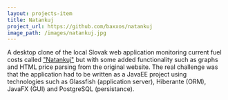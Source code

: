 ```yaml
---
layout: projects-item
title: Natankuj
project_url: https://github.com/baxxos/natankuj
image_path: /images/natankuj.jpg
---
```

A desktop clone of the local Slovak web application monitoring current fuel costs called ["Natankuj"](http://auto.sme.sk/natankuj/) but with some added functionality such as graphs and HTML price parsing from the original website. The real challenge was that the application had to be written as a JavaEE project using technologies such as Glassfish (application server), Hiberante (ORM), JavaFX (GUI) and PostgreSQL (persistance).